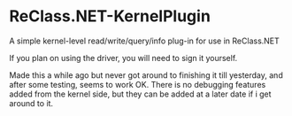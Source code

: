 # ReClass.NET-KernelPlugin
A simple kernel-level read/write/query/info plug-in for use in ReClass.NET

If you plan on using the driver, you will need to sign it yourself.

Made this a while ago but never got around to finishing it till yesterday, and after some testing, seems to work OK.
There is no debugging features added from the kernel side, but they can be added at a later date if i get around to it.
